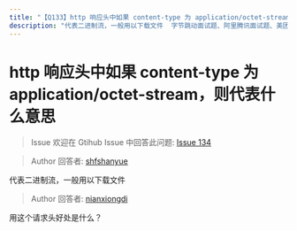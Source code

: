 ```yaml
---
title: "【Q133】http 响应头中如果 content-type 为 application/octet-stream，则代表什么意思 | http高频面试题"
description: "代表二进制流，一般用以下载文件  字节跳动面试题、阿里腾讯面试题、美团小米面试题。"
---
```


# http 响应头中如果 content-type 为 application/octet-stream，则代表什么意思

> Issue
> 欢迎在 Gtihub Issue 中回答此问题: [Issue 134](https://github.com/shfshanyue/Daily-Question/issues/134)

> Author
> 回答者: [shfshanyue](https://github.com/shfshanyue)

代表二进制流，一般用以下载文件

> Author
> 回答者: [nianxiongdi](https://github.com/nianxiongdi)

用这个请求头好处是什么？
